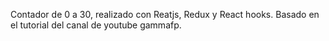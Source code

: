 Contador de 0 a 30, realizado con Reatjs, Redux y React hooks.
Basado en el tutorial del canal de youtube gammafp.
